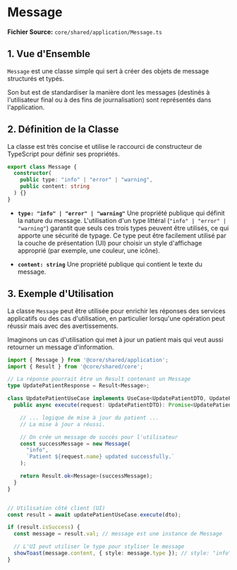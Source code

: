 # Message

**Fichier Source:** `core/shared/application/Message.ts`

## 1. Vue d'Ensemble

`Message` est une classe simple qui sert à créer des objets de message structurés et typés.

Son but est de standardiser la manière dont les messages (destinés à l'utilisateur final ou à des fins de journalisation) sont représentés dans l'application.

## 2. Définition de la Classe

La classe est très concise et utilise le raccourci de constructeur de TypeScript pour définir ses propriétés.

```typescript
export class Message {
  constructor(
    public type: "info" | "error" | "warning",
    public content: string
  ) {}
}
```

- **`type: "info" | "error" | "warning"`**
  Une propriété publique qui définit la nature du message. L'utilisation d'un type littéral (`"info" | "error" | "warning"`) garantit que seuls ces trois types peuvent être utilisés, ce qui apporte une sécurité de typage. Ce type peut être facilement utilisé par la couche de présentation (UI) pour choisir un style d'affichage approprié (par exemple, une couleur, une icône).

- **`content: string`**
  Une propriété publique qui contient le texte du message.

## 3. Exemple d'Utilisation

La classe `Message` peut être utilisée pour enrichir les réponses des services applicatifs ou des cas d'utilisation, en particulier lorsqu'une opération peut réussir mais avec des avertissements.

Imaginons un cas d'utilisation qui met à jour un patient mais qui veut aussi retourner un message d'information.

```typescript
import { Message } from '@core/shared/application';
import { Result } from '@core/shared/core';

// La réponse pourrait être un Result contenant un Message
type UpdatePatientResponse = Result<Message>;

class UpdatePatientUseCase implements UseCase<UpdatePatientDTO, UpdatePatientResponse> {
  public async execute(request: UpdatePatientDTO): Promise<UpdatePatientResponse> {

    // ... logique de mise à jour du patient ...
    // La mise à jour a réussi.

    // On crée un message de succès pour l'utilisateur
    const successMessage = new Message(
      "info",
      `Patient ${request.name} updated successfully.`
    );

    return Result.ok<Message>(successMessage);
  }
}


// Utilisation côté client (UI)
const result = await updatePatientUseCase.execute(dto);

if (result.isSuccess) {
  const message = result.val; // message est une instance de Message

  // L'UI peut utiliser le type pour styliser le message
  showToast(message.content, { style: message.type }); // style: "info"
}
```
